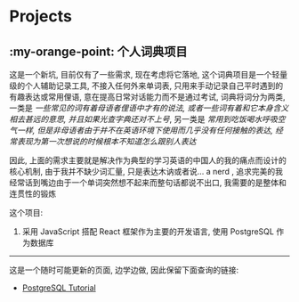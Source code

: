# **Projects**

## :my-orange-point: **个人词典项目**

这是一个新坑, 目前仅有了一些需求, 现在考虑将它落地, 这个词典项目是一个轻量级的个人辅助记录工具, 不接入任何外来单词表, 只用来手动记录自己平时遇到的有趣表达或常用俚语, 意在提高日常对话能力而不是通过考试, 词典将词分为两类, 一类是 *一些常见的词有着母语者俚语中才有的说法, 或者一些词有着和它本身含义相去甚远的意思, 并且如果光查字典还对不上号*, 另一类是 *常用到吃饭喝水呼吸空气一样, 但是非母语者由于并不在英语环境下使用而几乎没有任何接触的表达, 经常表现为第一次想说的时候根本不知道怎么跟别人表达* 

因此, 上面的需求主要就是解决作为典型的学习英语的中国人的我的痛点而设计的核心机制, 由于我并不缺少词汇量, 只是表达木讷或者说... a nerd , 追求完美的我经常话到嘴边由于一个单词突然想不起来而整句话都说不出口, 我需要的是整体和连贯性的锻炼

这个项目: 

1. 采用 JavaScript 搭配 React 框架作为主要的开发语言,  使用 PostgreSQL 作为数据库


---

这是一个随时可能更新的页面, 边学边做, 因此保留下面查询的链接:

- [PostgreSQL Tutorial](https://www.postgresqltutorial.com/)